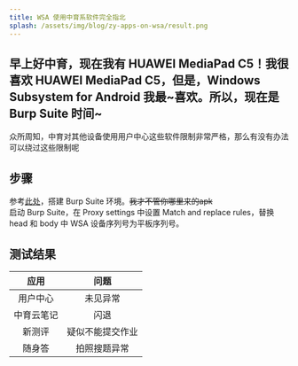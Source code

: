```yaml
---
title: WSA 使用中育系软件完全指北
splash: /assets/img/blog/zy-apps-on-wsa/result.png
---
```


早上好中育，现在我有 HUAWEI MediaPad C5！我很喜欢 HUAWEI MediaPad C5，但是，Windows Subsystem for Android 我最~喜欢。所以，现在是 Burp Suite 时间~
---



众所周知，中育对其他设备使用用户中心这些软件限制非常严格，那么有没有办法可以绕过这些限制呢
## 步骤
参考[此处](/blog/其他的乱七八糟的东西/2023-09-30-prep-android-for-burp)，搭建 Burp Suite 环境。~~我才不管你哪里来的apk~~  
启动 Burp Suite，在 Proxy settings 中设置 Match and replace rules，替换 head 和 body 中 WSA 设备序列号为平板序列号。  

## 测试结果
应用 | 问题 
:---------:|:---------:
用户中心 | 未见异常 
中育云笔记 | 闪退 
新测评 | 疑似不能提交作业 
随身答 | 拍照搜题异常 